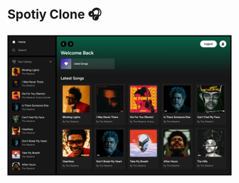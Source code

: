 # Spotiy Clone 🎧

![Hero Page Image](https://github.com/anav5704/spotify-clone/blob/main/docs/hero.png)

